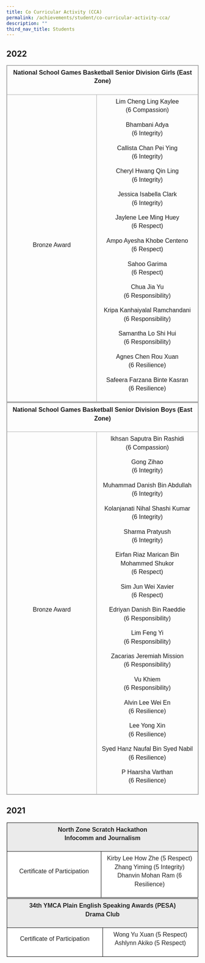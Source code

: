 ```yaml
---
title: Co Curricular Activity (CCA)
permalink: /achievements/student/co-curricular-activity-cca/
description: ""
third_nav_title: Students
---
```

2022
----

<table class="iveo_table ives_tab_simple3" width="0" style="margin: 0px; outline: 0px; padding: 0px; border-collapse: collapse !important; border: 1px solid rgb(170, 170, 170);"><tbody class="" style="margin: 0px; outline: 0px; padding: 0px;"><tr class="" style="margin: 0px; outline: 0px; padding: 0px;"><td width="924" colspan="2" class="" style="margin: 0px; outline: 0px; padding: 7px; text-align: center; border: 1px solid rgb(170, 170, 170);"><p class="" align="center" style="margin: 0px 0px 1em; outline: 0px; padding: 0px; line-height: 22.4px; font-size: 1rem !important; font-family: Rubik, sans-serif !important;"><b style="margin: 0px; outline: 0px; padding: 0px;">National School Games Basketball Senior Division Girls (East Zone)</b></p></td></tr><tr class="" style="margin: 0px; outline: 0px; padding: 0px;"><td width="462" class="" style="margin: 0px; outline: 0px; padding: 7px; text-align: center; border: 1px solid rgb(170, 170, 170);"><p class="" align="center" style="margin: 0px 0px 1em; outline: 0px; padding: 0px; line-height: 22.4px; font-size: 1rem !important; font-family: Rubik, sans-serif !important;">Bronze Award</p></td><td width="462" class="" style="margin: 0px; outline: 0px; padding: 7px; text-align: center; border: 1px solid rgb(170, 170, 170);"><p class="" align="center" style="margin: 0px 0px 1em; outline: 0px; padding: 0px; line-height: 22.4px; font-size: 1rem !important; font-family: Rubik, sans-serif !important;">Lim Cheng Ling Kaylee<br style="margin: 0px; outline: 0px; padding: 0px;">(6 Compassion)</p><p class="" align="center" style="margin: 0px 0px 1em; outline: 0px; padding: 0px; line-height: 22.4px; font-size: 1rem !important; font-family: Rubik, sans-serif !important;">Bhambani Adya<br style="margin: 0px; outline: 0px; padding: 0px;">(6 Integrity)</p><p class="" align="center" style="margin: 0px 0px 1em; outline: 0px; padding: 0px; line-height: 22.4px; font-size: 1rem !important; font-family: Rubik, sans-serif !important;">Callista Chan Pei Ying<br style="margin: 0px; outline: 0px; padding: 0px;">(6 Integrity)</p><p class="" align="center" style="margin: 0px 0px 1em; outline: 0px; padding: 0px; line-height: 22.4px; font-size: 1rem !important; font-family: Rubik, sans-serif !important;">Cheryl Hwang Qin Ling<br style="margin: 0px; outline: 0px; padding: 0px;">(6 Integrity)</p><p class="" align="center" style="margin: 0px 0px 1em; outline: 0px; padding: 0px; line-height: 22.4px; font-size: 1rem !important; font-family: Rubik, sans-serif !important;">Jessica Isabella Clark<br style="margin: 0px; outline: 0px; padding: 0px;">(6 Integrity)</p><p class="" align="center" style="margin: 0px 0px 1em; outline: 0px; padding: 0px; line-height: 22.4px; font-size: 1rem !important; font-family: Rubik, sans-serif !important;">Jaylene Lee Ming Huey<br style="margin: 0px; outline: 0px; padding: 0px;">(6 Respect)</p><p class="" align="center" style="margin: 0px 0px 1em; outline: 0px; padding: 0px; line-height: 22.4px; font-size: 1rem !important; font-family: Rubik, sans-serif !important;">Ampo Ayesha Khobe Centeno<br style="margin: 0px; outline: 0px; padding: 0px;">(6 Respect)</p><p class="" align="center" style="margin: 0px 0px 1em; outline: 0px; padding: 0px; line-height: 22.4px; font-size: 1rem !important; font-family: Rubik, sans-serif !important;">Sahoo Garima<br style="margin: 0px; outline: 0px; padding: 0px;">(6 Respect)</p><p class="" align="center" style="margin: 0px 0px 1em; outline: 0px; padding: 0px; line-height: 22.4px; font-size: 1rem !important; font-family: Rubik, sans-serif !important;">Chua Jia Yu<br style="margin: 0px; outline: 0px; padding: 0px;">(6 Responsibility)</p><p class="" align="center" style="margin: 0px 0px 1em; outline: 0px; padding: 0px; line-height: 22.4px; font-size: 1rem !important; font-family: Rubik, sans-serif !important;">Kripa Kanhaiyalal Ramchandani<br style="margin: 0px; outline: 0px; padding: 0px;">(6 Responsibility)</p><p class="" align="center" style="margin: 0px 0px 1em; outline: 0px; padding: 0px; line-height: 22.4px; font-size: 1rem !important; font-family: Rubik, sans-serif !important;">Samantha Lo Shi Hui<br style="margin: 0px; outline: 0px; padding: 0px;">(6 Responsibility)</p><p class="" align="center" style="margin: 0px 0px 1em; outline: 0px; padding: 0px; line-height: 22.4px; font-size: 1rem !important; font-family: Rubik, sans-serif !important;">Agnes Chen Rou Xuan<br style="margin: 0px; outline: 0px; padding: 0px;">(6 Resilience)</p><p class="" align="center" style="margin: 0px 0px 1em; outline: 0px; padding: 0px; line-height: 22.4px; font-size: 1rem !important; font-family: Rubik, sans-serif !important;">Safeera Farzana Binte Kasran<br style="margin: 0px; outline: 0px; padding: 0px;">(6 Resilience)</p></td></tr></tbody></table>

  

<table class="iveo_table ives_tab_simple3" width="0" style="margin: 0px; outline: 0px; padding: 0px; border-collapse: collapse !important; border: 1px solid rgb(170, 170, 170);"><tbody class="" style="margin: 0px; outline: 0px; padding: 0px;"><tr class="" style="margin: 0px; outline: 0px; padding: 0px;"><td width="924" colspan="2" class="" style="margin: 0px; outline: 0px; padding: 7px; text-align: center; border: 1px solid rgb(170, 170, 170);"><p class="" align="center" style="margin: 0px 0px 1em; outline: 0px; padding: 0px; line-height: 22.4px; font-size: 1rem !important; font-family: Rubik, sans-serif !important;"><b style="margin: 0px; outline: 0px; padding: 0px;">National School Games Basketball Senior Division Boys (East Zone)</b></p></td></tr><tr class="" style="margin: 0px; outline: 0px; padding: 0px;"><td width="462" class="" style="margin: 0px; outline: 0px; padding: 7px; text-align: center; border: 1px solid rgb(170, 170, 170);"><p class="" align="center" style="margin: 0px 0px 1em; outline: 0px; padding: 0px; line-height: 22.4px; font-size: 1rem !important; font-family: Rubik, sans-serif !important;">Bronze Award</p></td><td width="462" class="" style="margin: 0px; outline: 0px; padding: 7px; text-align: center; border: 1px solid rgb(170, 170, 170);"><p class="" align="center" style="margin: 0px 0px 1em; outline: 0px; padding: 0px; line-height: 22.4px; font-size: 1rem !important; font-family: Rubik, sans-serif !important;">Ikhsan Saputra Bin Rashidi<br style="margin: 0px; outline: 0px; padding: 0px;">(6 Compassion)</p><p class="" align="center" style="margin: 0px 0px 1em; outline: 0px; padding: 0px; line-height: 22.4px; font-size: 1rem !important; font-family: Rubik, sans-serif !important;">Gong Zihao<br style="margin: 0px; outline: 0px; padding: 0px;">(6 Integrity)</p><p class="" align="center" style="margin: 0px 0px 1em; outline: 0px; padding: 0px; line-height: 22.4px; font-size: 1rem !important; font-family: Rubik, sans-serif !important;">Muhammad Danish Bin Abdullah<br style="margin: 0px; outline: 0px; padding: 0px;">(6 Integrity)</p><p class="" align="center" style="margin: 0px 0px 1em; outline: 0px; padding: 0px; line-height: 22.4px; font-size: 1rem !important; font-family: Rubik, sans-serif !important;">Kolanjanati Nihal Shashi Kumar<br style="margin: 0px; outline: 0px; padding: 0px;">(6 Integrity)</p><p class="" align="center" style="margin: 0px 0px 1em; outline: 0px; padding: 0px; line-height: 22.4px; font-size: 1rem !important; font-family: Rubik, sans-serif !important;">Sharma Pratyush<br style="margin: 0px; outline: 0px; padding: 0px;">(6 Integrity)</p><p class="" align="center" style="margin: 0px 0px 1em; outline: 0px; padding: 0px; line-height: 22.4px; font-size: 1rem !important; font-family: Rubik, sans-serif !important;">Eirfan Riaz Marican Bin Mohammed Shukor<br style="margin: 0px; outline: 0px; padding: 0px;">(6 Respect)</p><p class="" align="center" style="margin: 0px 0px 1em; outline: 0px; padding: 0px; line-height: 22.4px; font-size: 1rem !important; font-family: Rubik, sans-serif !important;">Sim Jun Wei Xavier<br style="margin: 0px; outline: 0px; padding: 0px;">(6 Respect)</p><p class="" align="center" style="margin: 0px 0px 1em; outline: 0px; padding: 0px; line-height: 22.4px; font-size: 1rem !important; font-family: Rubik, sans-serif !important;">Edriyan Danish Bin Raeddie<br style="margin: 0px; outline: 0px; padding: 0px;">(6 Responsibility)</p><p class="" align="center" style="margin: 0px 0px 1em; outline: 0px; padding: 0px; line-height: 22.4px; font-size: 1rem !important; font-family: Rubik, sans-serif !important;">Lim Feng Yi<br style="margin: 0px; outline: 0px; padding: 0px;">(6 Responsibility)</p><p class="" align="center" style="margin: 0px 0px 1em; outline: 0px; padding: 0px; line-height: 22.4px; font-size: 1rem !important; font-family: Rubik, sans-serif !important;">Zacarias Jeremiah Mission<br style="margin: 0px; outline: 0px; padding: 0px;">(6 Responsibility)</p><p class="" align="center" style="margin: 0px 0px 1em; outline: 0px; padding: 0px; line-height: 22.4px; font-size: 1rem !important; font-family: Rubik, sans-serif !important;">Vu Khiem<br style="margin: 0px; outline: 0px; padding: 0px;">(6 Responsibility)</p><p class="" align="center" style="margin: 0px 0px 1em; outline: 0px; padding: 0px; line-height: 22.4px; font-size: 1rem !important; font-family: Rubik, sans-serif !important;">Alvin Lee Wei En<br style="margin: 0px; outline: 0px; padding: 0px;">(6 Resilience)</p><p class="" align="center" style="margin: 0px 0px 1em; outline: 0px; padding: 0px; line-height: 22.4px; font-size: 1rem !important; font-family: Rubik, sans-serif !important;">Lee Yong Xin<br style="margin: 0px; outline: 0px; padding: 0px;">(6 Resilience)</p><p class="" align="center" style="margin: 0px 0px 1em; outline: 0px; padding: 0px; line-height: 22.4px; font-size: 1rem !important; font-family: Rubik, sans-serif !important;">Syed Hanz Naufal Bin Syed Nabil<br style="margin: 0px; outline: 0px; padding: 0px;">(6 Resilience)</p><p class="" align="center" style="margin: 0px 0px 1em; outline: 0px; padding: 0px; line-height: 22.4px; font-size: 1rem !important; font-family: Rubik, sans-serif !important;">P Haarsha Varthan<br style="margin: 0px; outline: 0px; padding: 0px;">(6 Resilience)</p></td></tr></tbody></table>

  

2021
----

<table class="iveo_table ives_tab_1" width="0" style="margin: 0px; outline: 0px; padding: 0px; border: 1px solid rgb(234, 234, 234); border-collapse: collapse;"><tbody class="" style="margin: 0px; outline: 0px; padding: 0px;"><tr class="" style="margin: 0px; outline: 0px; padding: 0px; background-color: rgb(235, 235, 235);"><td width="838" colspan="2" class="" style="margin: 0px; outline: 0px; padding: 7px; text-align: center; background-color: transparent; color: rgb(34, 34, 34); border: 1px solid rgb(0, 0, 0);"><p class="" align="center" style="margin: 0px 0px 1em; outline: 0px; padding: 0px; line-height: 22.4px; font-size: 1rem !important; font-family: Rubik, sans-serif !important;"><b class="" style="margin: 0px; outline: 0px; padding: 0px;"><span class="" style="margin: 0px; outline: 0px; padding: 0px; line-height: 22.4px; font-family: Rubik, sans-serif !important; font-size: 1rem !important;">North Zone Scratch Hackathon<br class="" style="margin: 0px; outline: 0px; padding: 0px;">Infocomm and Journalism</span></b><b class="" style="margin: 0px; outline: 0px; padding: 0px;"><span class="" style="margin: 0px; outline: 0px; padding: 0px; line-height: 22.4px; font-family: Rubik, sans-serif !important; font-size: 1rem !important;"></span></b></p></td></tr><tr class="" style="margin: 0px; outline: 0px; padding: 0px; background-color: rgb(255, 255, 255);"><td width="405" class="" style="margin: 0px; outline: 0px; padding: 7px; text-align: center; background-color: transparent; color: rgb(34, 34, 34); border: 1px solid rgb(0, 0, 0);"><p class="" align="center" style="margin: 0px 0px 1em; outline: 0px; padding: 0px; line-height: 22.4px; font-size: 1rem !important; font-family: Rubik, sans-serif !important;"><span class="" style="margin: 0px; outline: 0px; padding: 0px; line-height: 22.4px; font-family: Rubik, sans-serif !important; font-size: 1rem !important;">Certificate of Participation</span></p></td><td width="432" class="" style="margin: 0px; outline: 0px; padding: 7px; text-align: center; background-color: transparent; color: rgb(34, 34, 34); border: 1px solid rgb(0, 0, 0);"><p class="" align="center" style="margin: 0px 0px 1em; outline: 0px; padding: 0px; line-height: 22.4px; font-size: 1rem !important; font-family: Rubik, sans-serif !important;"><span class="" style="margin: 0px; outline: 0px; padding: 0px; line-height: 22.4px; font-family: Rubik, sans-serif !important; font-size: 1rem !important;">Kirby Lee How Zhe (5 Respect)<br class="" style="margin: 0px; outline: 0px; padding: 0px;">Zhang Yiming (5 Integrity)<br class="" style="margin: 0px; outline: 0px; padding: 0px;">Dhanvin Mohan Ram (6 Resilience)</span></p></td></tr></tbody></table>

<table class="iveo_table ives_tab_1" width="0" style="margin: 0px; outline: 0px; padding: 0px; border: 1px solid rgb(234, 234, 234); border-collapse: collapse;"><tbody class="" style="margin: 0px; outline: 0px; padding: 0px;"><tr class="" style="margin: 0px; outline: 0px; padding: 0px; background-color: rgb(235, 235, 235);"><td width="838" colspan="2" class="" style="margin: 0px; outline: 0px; padding: 7px; text-align: center; background-color: transparent; color: rgb(34, 34, 34); border: 1px solid rgb(0, 0, 0);"><p class="" align="center" style="margin: 0px 0px 1em; outline: 0px; padding: 0px; line-height: 22.4px; font-size: 1rem !important; font-family: Rubik, sans-serif !important;"><b class="" style="margin: 0px; outline: 0px; padding: 0px;"><span class="" style="margin: 0px; outline: 0px; padding: 0px; line-height: 22.4px; font-family: Rubik, sans-serif !important; font-size: 1rem !important;">34th YMCA Plain English Speaking Awards (PESA)<br class="" style="margin: 0px; outline: 0px; padding: 0px;">Drama Club</span></b><b class="" style="margin: 0px; outline: 0px; padding: 0px;"><span class="" style="margin: 0px; outline: 0px; padding: 0px; line-height: 22.4px; font-family: Rubik, sans-serif !important; font-size: 1rem !important;"></span></b></p></td></tr><tr class="" style="margin: 0px; outline: 0px; padding: 0px; background-color: rgb(255, 255, 255);"><td width="405" class="" style="margin: 0px; outline: 0px; padding: 7px; text-align: center; background-color: transparent; color: rgb(34, 34, 34); border: 1px solid rgb(0, 0, 0);"><p class="" align="center" style="margin: 0px 0px 1em; outline: 0px; padding: 0px; line-height: 22.4px; font-size: 1rem !important; font-family: Rubik, sans-serif !important;"><span class="" style="margin: 0px; outline: 0px; padding: 0px; line-height: 22.4px; font-family: Rubik, sans-serif !important; font-size: 1rem !important;">Certificate of Participation</span></p></td><td width="432" class="" style="margin: 0px; outline: 0px; padding: 7px; text-align: center; background-color: transparent; color: rgb(34, 34, 34); border: 1px solid rgb(0, 0, 0);"><p class="" align="center" style="margin: 0px 0px 1em; outline: 0px; padding: 0px; line-height: 22.4px; font-size: 1rem !important; font-family: Rubik, sans-serif !important;"><span class="" style="margin: 0px; outline: 0px; padding: 0px; line-height: 22.4px; font-family: Rubik, sans-serif !important; font-size: 1rem !important;">Wong Yu Xuan (5 Respect)<br class="" style="margin: 0px; outline: 0px; padding: 0px;">Ashlynn Akiko (5 Respect)</span></p></td></tr></tbody></table>